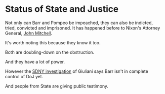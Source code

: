 # Status of State and Justice
Not only can Barr and Pompeo be impeached, they can also be indicted, tried, convicted and imprisoned. It has happened before to Nixon's Attorney General, <a href="https://en.wikipedia.org/wiki/John_N._Mitchell#Watergate_scandal">John Mitchell</a>.

It's worth noting this because they know it too. 

Both are doubling-down on the obstruction. 

And they have a lot of power. 

However the <a href="https://www.vox.com/policy-and-politics/2019/10/10/20908731/rudy-giuliani-investigation-parnas-fruman">SDNY investigation</a> of Giuliani says Barr isn't in complete control of DoJ yet. 

And people from State are giving public testimony.

